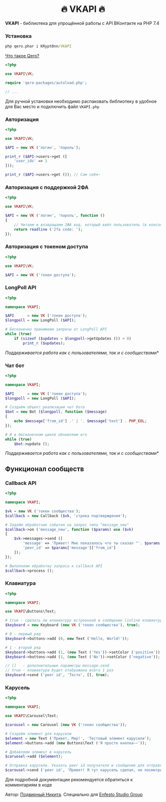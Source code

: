 <h1 align="center">🔥 VKAPI 🔥</h1>

**VKAPI** - библиотека для упрощённой работы с API ВКонтакте на PHP 7.4

### Установка

```cmd
php qero.phar i KRypt0nn/VKAPI
```

[Что такое Qero?](https://github.com/KRypt0nn/Qero)

```php
<?php

use VKAPI\VK;

require 'qero-packages/autoload.php';

// ...
```

Для ручной установки необходимо распаковать библиотеку в удобное для Вас место и подключить файл ``VKAPI.php``

### Авторизация

```php
<?php

use VKAPI\VK;

$API = new VK ('логин', 'пароль');

print_r ($API->users->get ([
    'user_ids' => 1
]));

print_r ($API->users->get ()); // Сам себя~
```

### Авторизация с поддержкой 2ФА

```php
<?php

use VKAPI\VK;

$API = new VK ('логин', 'пароль', function ()
{
    // Читаем и возвращаем 2ФА код, который ввёл пользователь (в консоль)
    return readline ('2fa code: ');
});
```

### Авторизация с токеном доступа

```php
<?php

use VKAPI\VK;

$API = new VK ('токен доступа');
```

### LongPoll API

```php
<?php

namespace VKAPI;

$API      = new VK ('токен доступа');
$longpoll = new LongPoll ($API);

# Бесконечно принимаем запросы от LongPoll API
while (true)
    if (sizeof ($updates = $longpoll->getUpdates ()) > 0)
        print_r ($updates);
```

*Поддерживается работа как с пользователями, так и с сообществами**

### Чат бот

```php
<?php

namespace VKAPI;

$API      = new VK ('токен доступа');
$longpoll = new LongPoll ($API);

# Создаём объект реализации чат бота
$bot = new Bot ($longpoll, function ($message)
{
    echo $message['from_id'] .' | '. $message['text'] . PHP_EOL;
});

# И в бесконечном цикле обновляем его
while (true)
    $bot->update ();
```

*Поддерживается работа как с пользователями, так и с сообществами**

## Функционал сообществ

### Callback API

```php
<?php

namespace VKAPI;

$vk = new VK ('токен сообщества');
$callback = new Callback ($vk, 'строка подтверждения');

# Задаём обработчик события на запрос типа "message_new"
$callback->on ('message_new', function ($params) use ($vk)
{
    $vk->messages->send ([
        'message' => 'Привет! Мне показалось что ты сказал "'. $params['message']['text'] .'"',
        'peer_id' => $params['message']['from_id']
    ]);
});

# Выполняем обработку запроса к callback API
$callback->process ();
```

### Клавиатура

```php
<?php

namespace VKAPI;

use VKAPI\Buttons\Text;

# true - сделать ли клавиатуру встроенной в сообщение (inline клавиатура)
$keyboard = new Keyboard (new VK ('токен сообщества'), true);

# 0 - первый ряд
$keyboard->buttons->add (0, new Text ('Hello, World!'));

# 1 - второй ряд
$keyboard->buttons->add (1, (new Text ('Yes'))->setColor ('positive'));
$keyboard->buttons->add (1, (new Text ('No'))->setColor ('negative'));

// []   - дополнительные параметры message.send
// true - клавиатура будет отображена всего 1 раз
$keyboard->send ('peer id', 'Тесто', [], true);
```

### Карусель

```php
<?php

namespace VKAPI;

use VKAPI\Carousel\Text;

$carousel = new Carousel (new VK ('токен сообщества'));

# Создаём элемент для карусели
$element = new Text ('Привет, Мир!', 'Тестовый элемент карусели');
$element->buttons->add (new Buttons\Text ('Я просто кнопка~~'));

# Добавляем элемент в карусель
$caruosel->add ($element);

# Отправка карусели. Указать peer id получателя и сообщение для отправки
$carousel->send ('peer id', 'Привет! Я тут карусель сделал, не посмотришь?');
```

Для подробной документации рекомендуется обратиться к комментариям в коде

Автор: [Подвирный Никита](https://vk.com/technomindlp). Специально для [Enfesto Studio Group](https://vk.com/hphp_convertation)